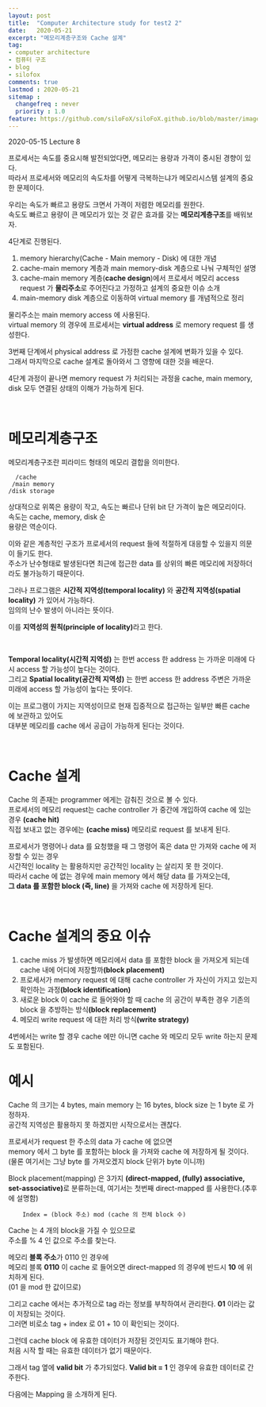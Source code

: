 ```yaml
---
layout: post
title:  "Computer Architecture study for test2 2"
date:   2020-05-21
excerpt: "메모리계층구조와 Cache 설계"
tag:
- computer architecture
- 컴퓨터 구조
- blog
- silofox
comments: true
lastmod : 2020-05-21
sitemap : 
  changefreq : never
  priority : 1.0
feature: https://github.com/siloFoX/siloFoX.github.io/blob/master/images/computer-architecture/computer-architecture-feature.jpg?raw=true
---
```


2020-05-15 Lecture 8

프로세서는 속도를 중요시해 발전되었다면, 메모리는 용량과 가격이 중시된 경향이 있다.<br>
따라서 프로세서와 메모리의 속도차를 어떻게 극복하는냐가 메모리시스템 설계의 중요한 문제이다.

우리는 속도가 빠르고 용량도 크면서 가격이 저렴한 메모리를 원한다.<br>
속도도 빠르고 용량이 큰 메모리가 있는 것 같은 효과를 갖는 <b>메모리계층구조</b>를 배워보자.

4단계로 진행된다.
1. memory hierarchy(Cache - Main memory - Disk) 에 대한 개념
2. cache-main memory 계층과 main memory-disk 계층으로 나눠 구체적인 설명
3. cache-main memory 계층(<b>cache design</b>)에서 프로세서 메모리 access request 가 <b>물리주소</b>로 주어진다고 가정하고 설계의 중요한 이슈 소개
4. main-memory disk 계층으로 이동하여 virtual memory 를 개념적으로 정리

물리주소는 main memory access 에 사용된다.<br>
virtual memory 의 경우에 프로세서는 <b>virtual address</b> 로 memory request 를 생성한다.

3번째 단계에서 physical address 로 가정한 cache 설계에 변화가 있을 수 있다.<br>
그래서 마지막으로 cache 설계로 돌아와서 그 영향에 대한 것을 배운다.

4단계 과정이 끝나면 memory request 가 처리되는 과정을 cache, main memory, disk 모두 연결된 상태의 이해가 가능하게 된다.

<br>

# 메모리계층구조

메모리계층구조란 피라미드 형태의 메모리 결합을 의미한다.
```
  /cache
 /main memory
/disk storage
```
상대적으로 위쪽은 용량이 작고, 속도는 빠르나 단위 bit 단 가격이 높은 메모리이다.<br>
속도는 cache, memory, disk 순<br>
용량은 역순이다.

이와 같은 계층적인 구조가 프로세서의 request 들에 적절하게 대응할 수 있을지 의문이 들기도 한다.<br>
주소가 난수형태로 발생된다면 최근에 접근한 data 를 상위의 빠른 메모리에 저장하더라도 불가능하기 때문이다.

그러나 프로그램은 <b>시간적 지역성(temporal locality)</b> 와 <b>공간적 지역성(spatial locality)</b> 가 있어서 가능하다.<br>
임의의 난수 발생이 아니라는 뜻이다.

이를 <b>지역성의 원칙(principle of locality)</b>라고 한다.

<br>

<b>Temporal locality(시간적 지역성)</b> 는 한번 access 한 address 는 가까운 미래에 다시 access 할 가능성이 높다는 것이다.<br>
그리고 <b>Spatial locality(공간적 지역성)</b> 는 한번 access 한 address 주변은 가까운 미래에 access 할 가능성이 높다는 뜻이다.<br>

이는 프로그램이 가지는 지역성이므로 현재 집중적으로 접근하는 일부만 빠른 cache 에 보관하고 있어도<br>
대부분 메모리를 cache 에서 공급이 가능하게 된다는 것이다.

<br>

# Cache 설계

Cache 의 존재는 programmer 에게는 감춰진 것으로 볼 수 있다.<br>
프로세서의 메모리 request는 cache controller 가 중간에 개입하여 cache 에 있는 경우 <b>(cache hit)</b><br>
직접 보내고 없는 경우에는 <b>(cache miss)</b> 메모리로 request 를 보내게 된다.

프로세서가 명령어나 data 를 요청했을 때 그 명령어 혹은 data 만 가져와 cache 에 저장할 수 있는 경우<br>
시간적인 locality 는 활용하지만 공간적인 locality 는 살리지 못 한 것이다.<br>
따라서 cache 에 없는 경우에 main memory 에서 해당 data 를 가져오는데,<br>
<b>그 data 를 포함한 block (즉, line)</b> 을 가져와 cache 에 저장하게 된다.

<br>

# Cache 설계의 중요 이슈

1. cache miss 가 발생하면 메모리에서 data 를 포함한 block 을 가져오게 되는데 cache 내에 어디에 저장할까<b>(block placement)</b>
2. 프로세서가 memory request 에 대해 cache controller 가 자신이 가지고 있는지 확인하는 과정<b>(block identification)</b>
3. 새로운 block 이 cache 로 들어와야 할 때 cache 의 공간이 부족한 경우 기존의 block 을 추방하는 방식<b>(block replacement)</b>
4. 메모리 write request 에 대한 처리 방식<b>(write strategy)</b>

4번에서는 write 할 경우 cache 에만 아니면 cache 와 메모리 모두 write 하는지 문제도 포함된다.


# 예시 

Cache 의 크기는 4 bytes, main memory 는 16 bytes, block size 는 1 byte 로 가정하자.<br>
공간적 지역성은 활용하지 못 하겠지만 시작으로서는 괜찮다.

프로세서가 request 한 주소의 data 가 cache 에 없으면<br>
memory 에서 그 byte 를 포함하는 block 을 가져와 cache 에 저장하게 될 것이다.<br>
(물론 여기서는 그냥 byte 를 가져오겠지 block 단위가 byte 이니까)

Block placement(mapping) 은 3가지 <b>(direct-mapped, (fully) associative, set-associative)</b>로 분류하는데,
여기서는 첫번째 direct-mapped 를 사용한다.(추후에 설명함)<br>
```
    Index = (block 주소) mod (cache 의 전체 block 수)
```

Cache 는 4 개의 block을 가질 수 있으므로<br>
주소를 % 4 인 값으로 주소를 찾는다. 

메모리 <b>블록 주소</b>가 0110 인 경우에 <br>
메모리 블록 <b>0110</b> 이 cache 로 들어오면 direct-mapped 의 경우에 반드시 <b>10</b> 에 위치하게 된다.<br>
(01 을 mod 한 값이므로)

그리고 cache 에서는 추가적으로 tag 라는 정보를 부착하여서 관리한다. <b>01</b> 이라는 값이 저장되는 것이다.<br>
그러면 비로소 tag + index 로 01 + 10 이 확인되는 것이다.

그런데 cache block 에 유효한 데이터가 저장된 것인지도 표기해야 한다.<br>
처음 시작 할 때는 유효한 데이터가 없기 때문이다.

그래서 tag 옆에 <b>valid bit</b> 가 추가되었다. <b>Valid bit = 1</b> 인 경우에 유효한 데이터로 간주한다.

다음에는 Mapping 을 소개하게 된다.